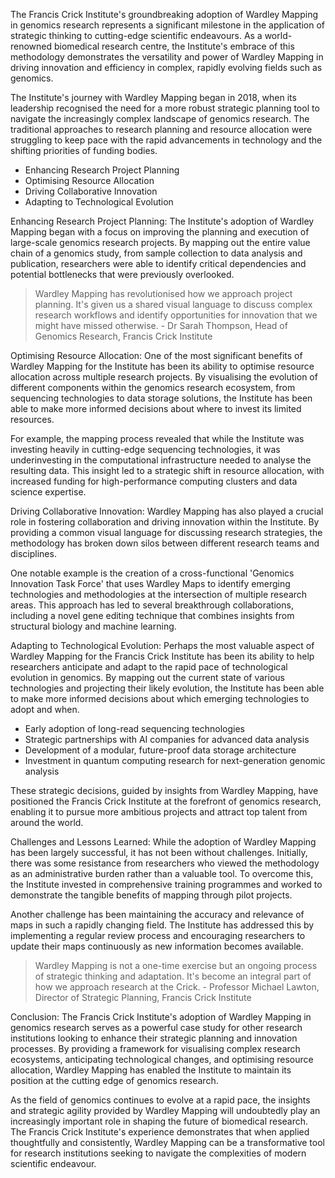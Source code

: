 The Francis Crick Institute's groundbreaking adoption of Wardley Mapping in genomics research represents a significant milestone in the application of strategic thinking to cutting-edge scientific endeavours. As a world-renowned biomedical research centre, the Institute's embrace of this methodology demonstrates the versatility and power of Wardley Mapping in driving innovation and efficiency in complex, rapidly evolving fields such as genomics.

The Institute's journey with Wardley Mapping began in 2018, when its leadership recognised the need for a more robust strategic planning tool to navigate the increasingly complex landscape of genomics research. The traditional approaches to research planning and resource allocation were struggling to keep pace with the rapid advancements in technology and the shifting priorities of funding bodies.

- Enhancing Research Project Planning
- Optimising Resource Allocation
- Driving Collaborative Innovation
- Adapting to Technological Evolution

Enhancing Research Project Planning: The Institute's adoption of Wardley Mapping began with a focus on improving the planning and execution of large-scale genomics research projects. By mapping out the entire value chain of a genomics study, from sample collection to data analysis and publication, researchers were able to identify critical dependencies and potential bottlenecks that were previously overlooked.

> Wardley Mapping has revolutionised how we approach project planning. It's given us a shared visual language to discuss complex research workflows and identify opportunities for innovation that we might have missed otherwise. - Dr Sarah Thompson, Head of Genomics Research, Francis Crick Institute

Optimising Resource Allocation: One of the most significant benefits of Wardley Mapping for the Institute has been its ability to optimise resource allocation across multiple research projects. By visualising the evolution of different components within the genomics research ecosystem, from sequencing technologies to data storage solutions, the Institute has been able to make more informed decisions about where to invest its limited resources.

For example, the mapping process revealed that while the Institute was investing heavily in cutting-edge sequencing technologies, it was underinvesting in the computational infrastructure needed to analyse the resulting data. This insight led to a strategic shift in resource allocation, with increased funding for high-performance computing clusters and data science expertise.

Driving Collaborative Innovation: Wardley Mapping has also played a crucial role in fostering collaboration and driving innovation within the Institute. By providing a common visual language for discussing research strategies, the methodology has broken down silos between different research teams and disciplines.

One notable example is the creation of a cross-functional 'Genomics Innovation Task Force' that uses Wardley Maps to identify emerging technologies and methodologies at the intersection of multiple research areas. This approach has led to several breakthrough collaborations, including a novel gene editing technique that combines insights from structural biology and machine learning.

Adapting to Technological Evolution: Perhaps the most valuable aspect of Wardley Mapping for the Francis Crick Institute has been its ability to help researchers anticipate and adapt to the rapid pace of technological evolution in genomics. By mapping out the current state of various technologies and projecting their likely evolution, the Institute has been able to make more informed decisions about which emerging technologies to adopt and when.

- Early adoption of long-read sequencing technologies
- Strategic partnerships with AI companies for advanced data analysis
- Development of a modular, future-proof data storage architecture
- Investment in quantum computing research for next-generation genomic analysis

These strategic decisions, guided by insights from Wardley Mapping, have positioned the Francis Crick Institute at the forefront of genomics research, enabling it to pursue more ambitious projects and attract top talent from around the world.

Challenges and Lessons Learned: While the adoption of Wardley Mapping has been largely successful, it has not been without challenges. Initially, there was some resistance from researchers who viewed the methodology as an administrative burden rather than a valuable tool. To overcome this, the Institute invested in comprehensive training programmes and worked to demonstrate the tangible benefits of mapping through pilot projects.

Another challenge has been maintaining the accuracy and relevance of maps in such a rapidly changing field. The Institute has addressed this by implementing a regular review process and encouraging researchers to update their maps continuously as new information becomes available.

> Wardley Mapping is not a one-time exercise but an ongoing process of strategic thinking and adaptation. It's become an integral part of how we approach research at the Crick. - Professor Michael Lawton, Director of Strategic Planning, Francis Crick Institute

Conclusion: The Francis Crick Institute's adoption of Wardley Mapping in genomics research serves as a powerful case study for other research institutions looking to enhance their strategic planning and innovation processes. By providing a framework for visualising complex research ecosystems, anticipating technological changes, and optimising resource allocation, Wardley Mapping has enabled the Institute to maintain its position at the cutting edge of genomics research.

As the field of genomics continues to evolve at a rapid pace, the insights and strategic agility provided by Wardley Mapping will undoubtedly play an increasingly important role in shaping the future of biomedical research. The Francis Crick Institute's experience demonstrates that when applied thoughtfully and consistently, Wardley Mapping can be a transformative tool for research institutions seeking to navigate the complexities of modern scientific endeavour.